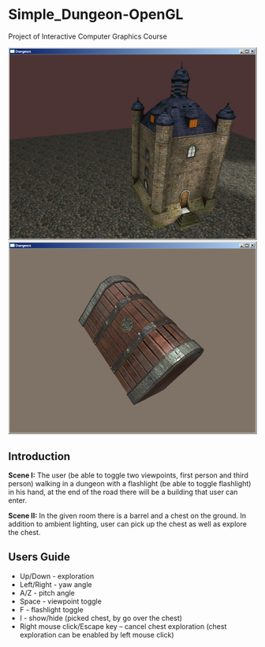 # Simple_Dungeon-OpenGL
Project of Interactive Computer Graphics Course

![screenshot1](https://github.com/mssjappjwt/Dungeon-OpenGL/blob/master/screenshot1.jpg)
![screenshot2](https://github.com/mssjappjwt/Dungeon-OpenGL/blob/master/screenshot2.jpg)

## Introduction
**Scene I:** The user (be able to toggle two viewpoints, first person and third person) walking in a dungeon with a flashlight (be able to toggle flashlight) in his hand, at the end of the road there will be a building that user can enter.

**Scene II:** In the given room there is a barrel and a chest on the ground. In addition to ambient lighting, user can pick up the chest as well as explore the chest.

## Users Guide
* Up/Down - exploration 
* Left/Right - yaw angle 
* A/Z - pitch angle
* Space - viewpoint toggle
* F - flashlight toggle
* I - show/hide (picked chest, by go over the chest)
* Right mouse click/Escape key – cancel chest exploration (chest exploration can be enabled by left mouse click)
